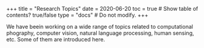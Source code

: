 +++ 
title = "Research Topics" 
date = 2020-06-20
toc = true # Show table of contents? true/false 
type = "docs" # Do not modify. 
+++

We have beein working on a wide range of topics related to computational phography, computer vision, natural language processing, human sensing, etc. Some of them are introduced here. 